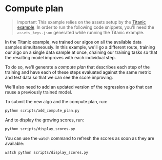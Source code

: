 # Compute plan

> Important
> This example relies on the assets setup by the [Titanic example](../titanic/README.md). In order to run the following
code snippets, you'll need the `assets_keys.json` generated while running the Titanic example.

In the Titanic example, we trained our algos on all the available data samples simultaneously. In this example, we'll
go a different route, training our algo on a single data sample at once, chaining our training tasks so that the
resulting model improves with each individual step.

To do so, we'll generate a *compute plan* that describes each step of the training and have each of these steps
evaluated against the same metric and test data so that we can see the score improving.

We'll also need to add an updated version of the regression algo that can reuse a previously trained model.

To submit the new algo and the compute plan, run:
```sh
python scripts/add_compute_plan.py
```

And to display the growing scores, run:
```sh
python scripts/display_scores.py
```

You can use the `watch` command to refresh the scores as soon as they are available:
```sh
watch python scripts/display_scores.py
```
